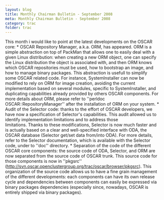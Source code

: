 ```yaml
---
layout: blog
title: Monthly Chairman Bulletin - September 2008
meta: Monthly Chairman Bulletin - September 2008
category: trac
folder: trac
---
```

<!-- Name: sept08_-_latest_devels -->
<!-- Version: 1 -->
<!-- Last-Modified: 2008/09/23 16:49:19 -->
<!-- Author: valleegr -->

This month i would like to point at the latest developments on the OSCAR core:
    * OSCAR Repository Manager, a.k.a. ORM, has appeared. ORM is a simple
      abstraction on top of PackMan that allows one to easily deal with a given
      Linux distribution: when creating a new ORM object, one can specify the
      Linux distribution the object is associated with, and then ORM knows
      which OSCAR repositories must be used, how to bootstrap an image, and how 
      to manage binary packages.
      This abstraction is usefull to simplify some OSCAR related code. For
      instance, SystemInstaller can now be modified to rely on ORM for image
      creation, avoiding the current implementation based on several modules,
      specific to SystemInstaller, and duplicating capabilities already 
      provided by others OSCAR components.
      For more details about ORM, please refer to ''perldoc
      OSCAR::RepositoryManager'' after the installation of ORM on your system.
    * Audit of the Selector code: thanks to the effort of OSCAR developers, we
      have now a specification of Selector's capabilities. This audit allowed 
      us to identify implementation limitations and to address those  
      limitations.
      Thanks to these modifications, Selector is now much faster and is 
      actually based on a clear and well-specified interface with ODA, the 
      OSCAR database (Selector get/set data from/into ODA).
      For more details, refer to the Selector documentation, which is available
      with the Selector code, under to ''doc'' directory.
    * Separation of the code of the different OSCAR core components: the source
      code of ODA, Selector, and ORM are now separated from the source code of
      OSCAR trunk. This source code for those components is now in ''pkgsrc''
      (http://svn.oscar.openclustergroup.org/trac/oscar/browser/pkgsrc). This
      organization of the source code allows us to have a fine grain management
      of the different developments: each components can have its own release
      cycle and dependencies between components can easily be expressed via
      binary packages dependencies (especially since, nowadays, OSCAR is entirely
      shipped via binary packages).